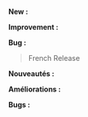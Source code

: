 **New :**

**Improvement :**

**Bug :**

> French Release

**Nouveautés :**

**Améliorations :**

**Bugs :**

